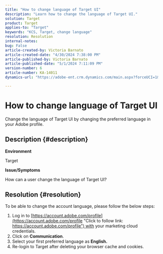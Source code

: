 ```yaml
---
title: "How to change language of Target UI"
description: "Learn how to change the language of Target UI."
solution: Target
product: Target
applies-to: "Target"
keywords: "KCS, Target, change language"
resolution: Resolution
internal-notes: 
bug: False
article-created-by: Victoria Barnato
article-created-date: "4/30/2024 7:38:00 PM"
article-published-by: Victoria Barnato
article-published-date: "5/1/2024 7:11:09 PM"
version-number: 6
article-number: KA-14011
dynamics-url: "https://adobe-ent.crm.dynamics.com/main.aspx?forceUCI=1&pagetype=entityrecord&etn=knowledgearticle&id=c74b8625-2907-ef11-9f8a-6045bd0a08d9"

---
```

# How to change language of Target UI


Change the language of Target UI by changing the preferred language in your Adobe profile.

## Description {#description}


<b>Environment</b>

Target



<b>Issue/Symptoms</b>

How can a user change the language of Target UI?


## Resolution {#resolution}




To be able to change the account language, please follow the below steps:

1. Log in to [https://account.adobe.com/profile](https://account.adobe.com/profile "Click to follow link: https://account.adobe.com/profile") with your marketing cloud credentials.
2. Click on <b>Communication</b>.
3. Select your first preferred language as <b>English.</b>
4. Re-login to Target after deleting your browser cache and cookies.



